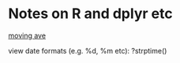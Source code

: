 # Notes on R and dplyr etc

[moving ave](https://www.rdocumentation.org/packages/tidyquant/versions/1.0.2/topics/geom_ma)

view date formats (e.g. %d, %m etc): ?strptime()
